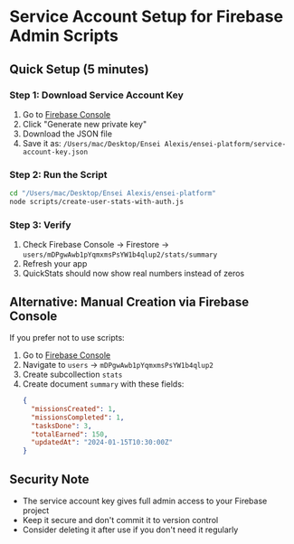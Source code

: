 # Service Account Setup for Firebase Admin Scripts

## Quick Setup (5 minutes)

### Step 1: Download Service Account Key
1. Go to [Firebase Console](https://console.firebase.google.com/project/ensei-6c8e0/settings/serviceaccounts/adminsdk)
2. Click "Generate new private key"
3. Download the JSON file
4. Save it as: `/Users/mac/Desktop/Ensei Alexis/ensei-platform/service-account-key.json`

### Step 2: Run the Script
```bash
cd "/Users/mac/Desktop/Ensei Alexis/ensei-platform"
node scripts/create-user-stats-with-auth.js
```

### Step 3: Verify
1. Check Firebase Console → Firestore → `users/mDPgwAwb1pYqmxmsPsYW1b4qlup2/stats/summary`
2. Refresh your app
3. QuickStats should now show real numbers instead of zeros

## Alternative: Manual Creation via Firebase Console

If you prefer not to use scripts:

1. Go to [Firebase Console](https://console.firebase.google.com/project/ensei-6c8e0/firestore)
2. Navigate to `users` → `mDPgwAwb1pYqmxmsPsYW1b4qlup2`
3. Create subcollection `stats`
4. Create document `summary` with these fields:
   ```json
   {
     "missionsCreated": 1,
     "missionsCompleted": 1,
     "tasksDone": 3,
     "totalEarned": 150,
     "updatedAt": "2024-01-15T10:30:00Z"
   }
   ```

## Security Note
- The service account key gives full admin access to your Firebase project
- Keep it secure and don't commit it to version control
- Consider deleting it after use if you don't need it regularly
